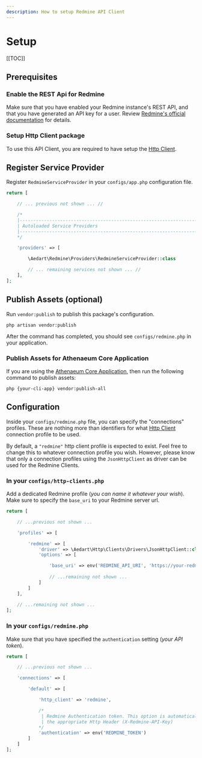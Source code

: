 ```yaml
---
description: How to setup Redmine API Client
---
```


# Setup

[[TOC]]

## Prerequisites

### Enable the REST Api for Redmine 

Make sure that you have enabled your Redmine instance's REST API, and that you have generated an API key for a user.
Review [Redmine's official documentation](https://www.redmine.org/projects/redmine/wiki/Rest_api) for details.

### Setup Http Client package

To use this API Client, you are required to have setup the [Http Client](./../http/clients/setup.md).

## Register Service Provider

Register `RedmineServiceProvider` in your `configs/app.php` configuration file.

```php
return [

    // ... previous not shown ... //

    /*
    |--------------------------------------------------------------------------
    | Autoloaded Service Providers
    |--------------------------------------------------------------------------
    */

    'providers' => [

        \Aedart\Redmine\Providers\RedmineServiceProvider::class

        // ... remaining services not shown ... //
    ],
];
```

## Publish Assets (optional)

Run `vendor:publish` to publish this package's configuration.

```shell
php artisan vendor:publish
```

After the command has completed, you should see `configs/redmine.php` in your application.

### Publish Assets for Athenaeum Core Application

If you are using the [Athenaeum Core Application](../../core), then run the following command to publish assets:

```shell
php {your-cli-app} vendor:publish-all
```

## Configuration

Inside your `configs/redmine.php` file, you can specify the "connections" profiles.
These are nothing more than identifiers for what [Http Client](./../http/clients/setup.md) connection profile to be used.

By default, a `"redmine"` http client profile is expected to exist. Feel free to change this to whatever connection profile you wish.
However, please know that only a connection profiles using the `JsonHttpClient` as driver can be used for the Redmine Clients.

### In your `configs/http-clients.php`

Add a dedicated Redmine profile (_you can name it whatever your wish_). Make sure to specify the `base_uri` to your Redmine server url.

```php
return [

    // ...previous not shown ... 

    'profiles' => [

        'redmine' => [
            'driver' => \Aedart\Http\Clients\Drivers\JsonHttpClient::class,
            'options' => [

                'base_uri' => env('REDMINE_API_URI', 'https://your-redmine.com/'),
                
                // ...remaining not shown ...            
            ]
        ]
    ],
    
    // ...remaining not shown ... 
];
```

### In your `configs/redmine.php`

Make sure that you have specified the `authentication` setting (_your API token_).

```php
return [

    // ...previous not shown ... 

    'connections' => [

        'default' => [

            'http_client' => 'redmine',

            /*
             | Redmine Authentication token. This option is automatically set as
             | the appropriate Http Header (X-Redmine-API-Key)
            */
            'authentication' => env('REDMINE_TOKEN')
        ]
    ]
];
```